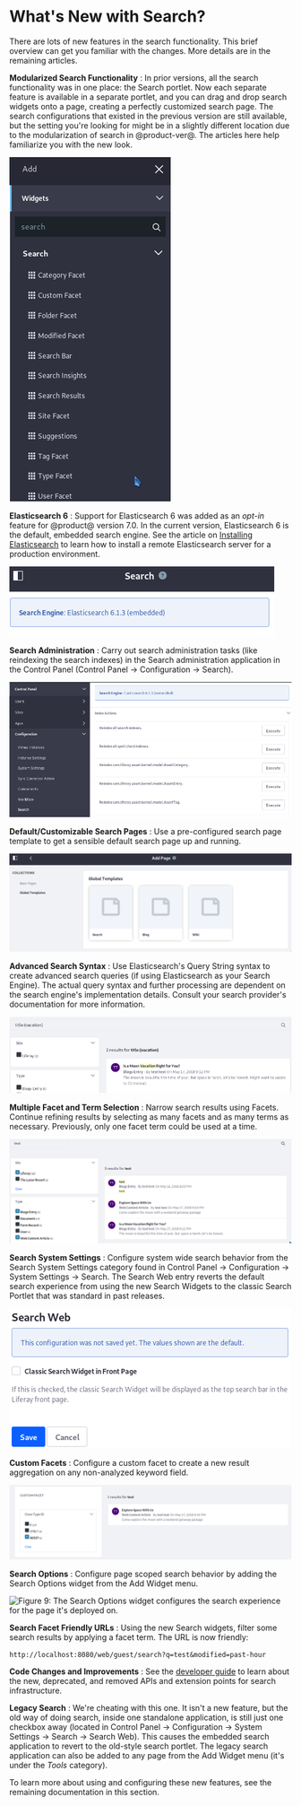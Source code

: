 # What's New with Search? [](id=whats-new-with-search)

There are lots of new features in the search functionality. This brief overview
can get you familiar with the changes. More details are in the remaining
articles.

**Modularized Search Functionality** 
: In prior versions, all the search functionality was in one place: the Search
portlet. Now each separate feature is available in a separate portlet, and you
can drag and drop search widgets onto a page, creating a perfectly customized
search page. The search configurations that existed in the previous version are
still available, but the setting you're looking for might be in a slightly
different location due to the modularization of search in @product-ver@. The
articles here help familiarize you with the new look.

![Figure 1: The search functionality is now distributed across several widgets.](../../images/search-widgets.png)

**Elasticsearch 6**
: Support for Elasticsearch 6 was added as an *opt-in* feature for @product@
version 7.0. In the current version, Elasticsearch 6 is the default, embedded
search engine. See the article on 
[Installing Elasticsearch](/discover/deployment/-/knowledge_base/7-1/installing-elasticsearch)
to learn how to install a remote Elasticsearch server for a production
environment.

![Figure 2: Elasticsearch 6 is the default search engine.](../../images/search-elasticsearch6.png)

**Search Administration**
: Carry out search administration tasks (like reindexing the search indexes) in
the Search administration application in the Control Panel (Control Panel
&rarr; Configuration &rarr; Search).

![Figure 3: Reindexing content now happens in the Search administration application.](../../images/search-admin.png)

**Default/Customizable Search Pages**
: Use a pre-configured search page template to get a sensible default search
page up and running.

![Figure 4: Use the search page template to create your site's dedicated search page.](../../images/search-page-template.png)

**Advanced Search Syntax**
: Use Elasticsearch's Query String syntax to create advanced search queries (if
using Elasticsearch as your Search Engine). The actual query syntax and further
processing are dependent on the search engine's implementation details. Consult
your search provider's documentation for more information.

![Figure 5: Use Elastic's Query String syntax to construct advanced search queries.](../../images/search-advanced-syntax.png)

**Multiple Facet and Term Selection**
: Narrow search results using Facets. Continue refining results by selecting as
many facets and as many terms as necessary. Previously, only one facet term
could be used at a time.

![Figure 6: Facets and their terms can be selected in multiples to refine search results.](../../images/search-multiple-facet-selection.png)

**Search System Settings**
: Configure system wide search behavior from the Search System Settings category
found in Control Panel &rarr; Configuration &rarr; System Settings &rarr;
Search. The Search Web entry reverts the default search experience from using
the new Search Widgets to the classic Search Portlet that was standard in past
releases. 

![Figure 7: Use the Search Web entry in System Settings to enable the classic, monolithic Search widget.](../../images/search-web-system-settings.png)

**Custom Facets**
: Configure a custom facet to create a new result aggregation on any
non-analyzed keyword field. 

![Figure 8: Configure a custom facet on the Class Type ID field.](../../images/search-custom-facet.png)

**Search Options**
: Configure page scoped search behavior by adding the Search Options widget from
the Add Widget menu.

![Figure 9: The Search Options widget configures the search experience for
the page it's deployed on.](../../images/search-options.png)

**Search Facet Friendly URLs**
: Using the new Search widgets, filter some search results by applying a facet
term. The URL is now friendly:

    http://localhost:8080/web/guest/search?q=test&modified=past-hour

**Code Changes and Improvements**
: See the 
[developer guide](/develop/tutorials/-/knowledge_base/7-1/search) 
to learn about the new, deprecated, and removed APIs and extension points for
search infrastructure.

**Legacy Search**
: We're cheating with this one. It isn't a new feature, but the old way of doing
search, inside one standalone application, is still just one checkbox away
(located in Control Panel &rarr; Configuration &rarr; System Settings &rarr;
Search &rarr; Search Web). This causes the embedded search application to revert
to the old-style search portlet. The legacy search application can also be added
to any page from the Add Widget menu (it's under the *Tools* category).

To learn more about using and configuring these new features, see the remaining
documentation in this section. 
